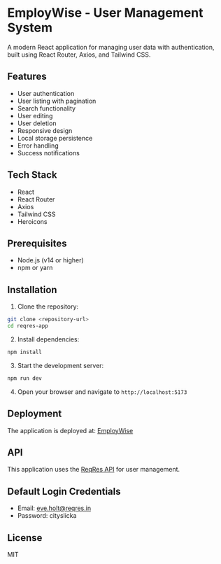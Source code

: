 # EmployWise - User Management System

A modern React application for managing user data with authentication, built using React Router, Axios, and Tailwind CSS.

## Features

- User authentication
- User listing with pagination
- Search functionality
- User editing
- User deletion
- Responsive design
- Local storage persistence
- Error handling
- Success notifications

## Tech Stack

- React
- React Router
- Axios
- Tailwind CSS
- Heroicons

## Prerequisites

- Node.js (v14 or higher)
- npm or yarn

## Installation

1. Clone the repository:
```bash
git clone <repository-url>
cd reqres-app
```

2. Install dependencies:
```bash
npm install
```

3. Start the development server:
```bash
npm run dev
```

4. Open your browser and navigate to `http://localhost:5173`

## Deployment

The application is deployed at: [EmployWise](https://employwise.vercel.app)

## API

This application uses the [ReqRes API](https://reqres.in/) for user management.

## Default Login Credentials

- Email: eve.holt@reqres.in
- Password: cityslicka

## License

MIT
